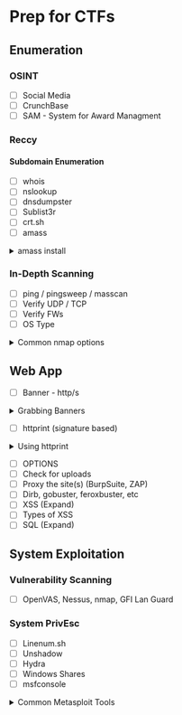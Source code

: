 # Prep for CTFs

## Enumeration
### OSINT
- [ ] Social Media
- [ ] CrunchBase
- [ ] SAM - System for Award Managment

### Reccy
#### Subdomain Enumeration
- [ ] whois
- [ ] nslookup
- [ ] dnsdumpster
- [ ] Sublist3r
- [ ] crt.sh
- [ ] amass
<details>
<summary> amass install  </summary>
	<pre>$ sudo apt install snapd </pre>
	<pre>$ service snapd start </pre>
	<pre>$ snap install amass </pre>
	<pre>$ snap run amass </pre>
</details>

### In-Depth Scanning
- [ ] ping / pingsweep / masscan
- [ ] Verify UDP / TCP
- [ ] Verify FWs
- [ ] OS Type
<details>
<summary>Common nmap options </summary>
	<words> Firewalls 
	<pre>$ nmap -Pn </pre>
	</words>
</details>

## Web App
- [ ] Banner - http/s
<details>
<summary> Grabbing Banners </summary>
	<pre>$ nc <target> <port> </pre>
	<pre>$ <verb> / /http/1.0 </pre>
	<br>
	<words>When dealing with https</words>
	<pre>$ openssl s_client -connect target.top-level domain:port </pre>
	<pre>$  <verb> / http/1.0 </pre>
</details>

- [ ] httprint (signature based)
<details>
<summary> Using httprint </summary>
	<pre>$ httprint -P0 -h <target hosts> -s <signature file> -> automatic fingerprinting </pre>
</details>

- [ ] OPTIONS
- [ ] Check for uploads
- [ ] Proxy the site(s)  (BurpSuite, ZAP)
- [ ] Dirb, gobuster, feroxbuster, etc
- [ ] XSS (Expand)
- [ ] Types of XSS
- [ ] SQL (Expand)

## System Exploitation
### Vulnerability Scanning
- [ ] OpenVAS, Nessus, nmap, GFI Lan Guard

### System PrivEsc
- [ ] Linenum.sh
- [ ] Unshadow
- [ ] Hydra
- [ ] Windows Shares
- [ ] msfconsole
<details>
<summary> Common Metasploit Tools </summary>
	<words> Background Sessions </words>
	<pre>$ background (while in meterpreter) </pre>
	<pre>$ sessions -i </pre>
	<pre>$ sessions -i # (session #) </pre>
	<words> Common Commands </words>
	<pre>$ sysinfo, ipconfig, route, getuid </pre>
	<words> Common Utilities </words>
	<pre>$ download x, upload x, use post/windows/gather/hashdump </pre>
	<words> Automated PrivEsc </words>
	<pre>$ getsystem </pre>
	<words> OR </words>
	<pre>$ bypassuac </pre>
</details>

